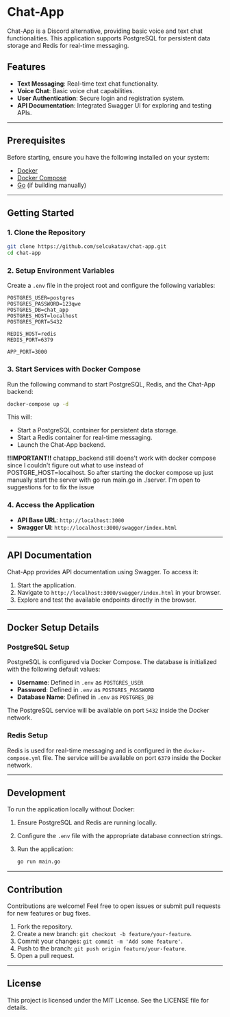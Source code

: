 # Chat-App

Chat-App is a Discord alternative, providing basic voice and text chat functionalities. This application supports PostgreSQL for persistent data storage and Redis for real-time messaging.

## Features
- **Text Messaging**: Real-time text chat functionality.
- **Voice Chat**: Basic voice chat capabilities.
- **User Authentication**: Secure login and registration system.
- **API Documentation**: Integrated Swagger UI for exploring and testing APIs.

---

## Prerequisites

Before starting, ensure you have the following installed on your system:
- [Docker](https://www.docker.com/)
- [Docker Compose](https://docs.docker.com/compose/)
- [Go](https://go.dev/) (if building manually)

---

## Getting Started

### 1. Clone the Repository
```bash
git clone https://github.com/selcukatav/chat-app.git
cd chat-app
```

### 2. Setup Environment Variables
Create a `.env` file in the project root and configure the following variables:

```env
POSTGRES_USER=postgres
POSTGRES_PASSWORD=123qwe
POSTGRES_DB=chat_app
POSTGRES_HOST=localhost
POSTGRES_PORT=5432

REDIS_HOST=redis
REDIS_PORT=6379

APP_PORT=3000
```

### 3. Start Services with Docker Compose

Run the following command to start PostgreSQL, Redis, and the Chat-App backend:

```bash
docker-compose up -d
```

This will:
- Start a PostgreSQL container for persistent data storage.
- Start a Redis container for real-time messaging.
- Launch the Chat-App backend.

**!!IMPORTANT!!**
chatapp_backend still doens't work with docker compose since I couldn't figure out what to use instead of POSTGRE_HOST=localhost. So after starting the docker compose up just manually start the server with go run main.go in ./server. I'm open to suggestions for to fix the issue 

### 4. Access the Application

- **API Base URL**: `http://localhost:3000`
- **Swagger UI**: `http://localhost:3000/swagger/index.html`

---

## API Documentation

Chat-App provides API documentation using Swagger. To access it:

1. Start the application.
2. Navigate to `http://localhost:3000/swagger/index.html` in your browser.
3. Explore and test the available endpoints directly in the browser.

---

## Docker Setup Details

### PostgreSQL Setup
PostgreSQL is configured via Docker Compose. The database is initialized with the following default values:

- **Username**: Defined in `.env` as `POSTGRES_USER`
- **Password**: Defined in `.env` as `POSTGRES_PASSWORD`
- **Database Name**: Defined in `.env` as `POSTGRES_DB`

The PostgreSQL service will be available on port `5432` inside the Docker network.

### Redis Setup
Redis is used for real-time messaging and is configured in the `docker-compose.yml` file. The service will be available on port `6379` inside the Docker network.

---

## Development

To run the application locally without Docker:

1. Ensure PostgreSQL and Redis are running locally.
2. Configure the `.env` file with the appropriate database connection strings.
3. Run the application:

   ```bash
   go run main.go
   ```

---

## Contribution

Contributions are welcome! Feel free to open issues or submit pull requests for new features or bug fixes.

1. Fork the repository.
2. Create a new branch: `git checkout -b feature/your-feature`.
3. Commit your changes: `git commit -m 'Add some feature'`.
4. Push to the branch: `git push origin feature/your-feature`.
5. Open a pull request.

---

## License

This project is licensed under the MIT License. See the LICENSE file for details.
